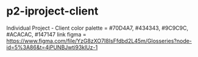 # p2-iproject-client
Individual Project - Client
color palette = #70D4A7, #434343, #9C9C9C, #ACACAC, #147147
link figma = https://www.figma.com/file/YzG8zXO7I8IsFfdbd2L45m/Glosseries?node-id=5%3A86&t=4jPUNBJwti93klUz-1